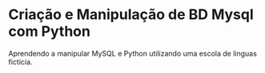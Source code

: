 # Criação e Manipulação de BD Mysql com Python
 Aprendendo a manipular MySQL e Python utilizando uma escola de linguas fictícia.
